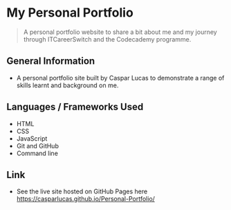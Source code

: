 # My Personal Portfolio
> A personal portfolio website to share a bit about me and my journey through ITCareerSwitch and the Codecademy programme.

## General Information
- A personal portfolio site built by Caspar Lucas to demonstrate a range of skills learnt and background on me.

## Languages / Frameworks Used
- HTML
- CSS
- JavaScript
- Git and GitHub
- Command line

## Link

- See the live site hosted on GitHub Pages here 
https://casparlucas.github.io/Personal-Portfolio/
